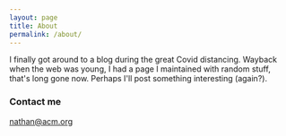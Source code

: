```yaml
---
layout: page
title: About
permalink: /about/
---
```



I finally got around to a blog during the great Covid distancing.
Wayback when the web was young, I had a page I maintained with random
stuff, that's long gone now.  Perhaps I'll post something interesting
(again?).

### Contact me

[nathan@acm.org](mailto:nathan@acm.org)
